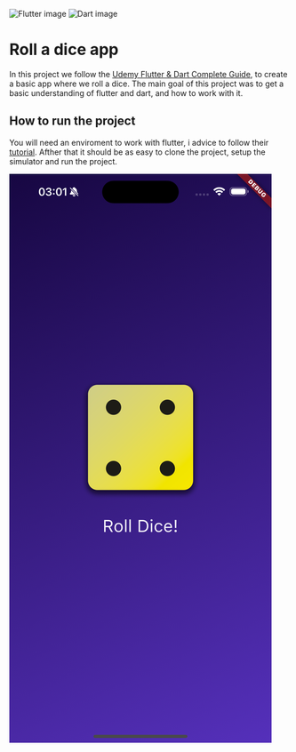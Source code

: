 ![Flutter image](https://img.shields.io/badge/Flutter-02569B?style=for-the-badge&logo=flutter&logoColor=white)
![Dart image](https://img.shields.io/badge/Dart-0175C2?style=for-the-badge&logo=dart&logoColor=white)

# Roll a dice app

In this project we follow the [Udemy Flutter & Dart Complete Guide](https://www.udemy.com/course/learn-flutter-dart-to-build-ios-android-apps/?couponCode=24T4MT90924A), to create a basic app where we roll a dice. The main goal of this project was to get a basic understanding of flutter and dart, and how to work with it.

## How to run the project

You will need an enviroment to work with flutter, i advice to follow their [tutorial](https://docs.flutter.dev/get-started/editor). Afther that it should be as easy to clone the project, setup the simulator and run the project.

![Photo of the finished app](doc/screenshot.png)
